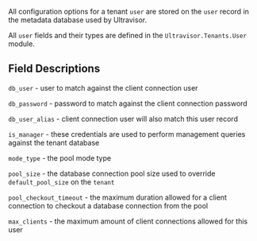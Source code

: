 <!--
SPDX-FileCopyrightText: 2025 Supabase <support@supabase.io>
SPDX-FileCopyrightText: 2025 Łukasz Niemier <~@hauleth.dev>

SPDX-License-Identifier: Apache-2.0
SPDX-License-Identifier: EUPL-1.2
-->

All configuration options for a tenant `user` are stored on the `user` record in
the metadata database used by Ultravisor.

All `user` fields and their types are defined in the `Ultravisor.Tenants.User`
module.

## Field Descriptions

`db_user` - user to match against the client connection user

`db_password` - password to match against the client connection password

`db_user_alias` - client connection user will also match this user record

`is_manager` - these credentials are used to perform management queries against
the tenant database

`mode_type` - the pool mode type

`pool_size` - the database connection pool size used to override
`default_pool_size` on the `tenant`

`pool_checkout_timeout` - the maximum duration allowed for a client connection
to checkout a database connection from the pool

`max_clients` - the maximum amount of client connections allowed for this user
